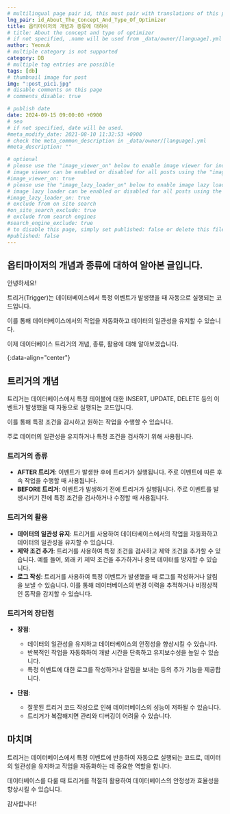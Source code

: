 ```yaml
---
# multilingual page pair id, this must pair with translations of this page. (This name must be unique)
lng_pair: id_About_The_Concept_And_Type_Of_Optimizer
title: 옵티마이저의 개념과 종류에 대하여
# title: About the concept and type of optimizer
# if not specified, .name will be used from _data/owner/[language].yml
author: Yeonuk
# multiple category is not supported
category: DB
# multiple tag entries are possible
tags: [db]
# thumbnail image for post
img: ":post_pic1.jpg"
# disable comments on this page
# comments_disable: true

# publish date
date: 2024-09-15 09:00:00 +0900
# seo
# if not specified, date will be used.
#meta_modify_date: 2021-08-10 11:32:53 +0900
# check the meta_common_description in _data/owner/[language].yml
#meta_description: ""

# optional
# please use the "image_viewer_on" below to enable image viewer for individual pages or posts (_posts/ or [language]/_posts folders).
# image viewer can be enabled or disabled for all posts using the "image_viewer_posts: true" setting in _data/conf/main.yml.
#image_viewer_on: true
# please use the "image_lazy_loader_on" below to enable image lazy loader for individual pages or posts (_posts/ or [language]/_posts folders).
# image lazy loader can be enabled or disabled for all posts using the "image_lazy_loader_posts: true" setting in _data/conf/main.yml.
#image_lazy_loader_on: true
# exclude from on site search
#on_site_search_exclude: true
# exclude from search engines
#search_engine_exclude: true
# to disable this page, simply set published: false or delete this file
#published: false
---
```


<!-- outline-start -->

## 옵티마이저의 개념과 종류에 대하여 알아본 글입니다.

안녕하세요!

트리거(Trigger)는 데이터베이스에서 특정 이벤트가 발생했을 때 자동으로 실행되는 코드입니다.

이를 통해 데이터베이스에서의 작업을 자동화하고 데이터의 일관성을 유지할 수 있습니다.

이제 데이터베이스 트리거의 개념, 종류, 활용에 대해 알아보겠습니다.

{:data-align="center"}

<!-- outline-end -->

## 트리거의 개념

트리거는 데이터베이스에서 특정 테이블에 대한 INSERT, UPDATE, DELETE 등의 이벤트가 발생했을 때 자동으로 실행되는 코드입니다.

이를 통해 특정 조건을 감시하고 원하는 작업을 수행할 수 있습니다.

주로 데이터의 일관성을 유지하거나 특정 조건을 검사하기 위해 사용됩니다.

### 트리거의 종류

- **AFTER 트리거**: 이벤트가 발생한 후에 트리거가 실행됩니다. 주로 이벤트에 따른 후속 작업을 수행할 때 사용됩니다.
- **BEFORE 트리거**: 이벤트가 발생하기 전에 트리거가 실행됩니다. 주로 이벤트를 발생시키기 전에 특정 조건을 검사하거나 수정할 때 사용됩니다.

### 트리거의 활용

- **데이터의 일관성 유지**: 트리거를 사용하여 데이터베이스에서의 작업을 자동화하고 데이터의 일관성을 유지할 수 있습니다.
- **제약 조건 추가**: 트리거를 사용하여 특정 조건을 검사하고 제약 조건을 추가할 수 있습니다. 예를 들어, 외래 키 제약 조건을 추가하거나 중복 데이터를 방지할 수 있습니다.
- **로그 작성**: 트리거를 사용하여 특정 이벤트가 발생했을 때 로그를 작성하거나 알림을 보낼 수 있습니다. 이를 통해 데이터베이스의 변경 이력을 추적하거나 비정상적인 동작을 감지할 수 있습니다.

### 트리거의 장단점

- **장점**:

  - 데이터의 일관성을 유지하고 데이터베이스의 안정성을 향상시킬 수 있습니다.
  - 반복적인 작업을 자동화하여 개발 시간을 단축하고 유지보수성을 높일 수 있습니다.
  - 특정 이벤트에 대한 로그를 작성하거나 알림을 보내는 등의 추가 기능을 제공합니다.

- **단점**:
  - 잘못된 트리거 코드 작성으로 인해 데이터베이스의 성능이 저하될 수 있습니다.
  - 트리거가 복잡해지면 관리와 디버깅이 어려울 수 있습니다.

## 마치며

트리거는 데이터베이스에서 특정 이벤트에 반응하여 자동으로 실행되는 코드로, 데이터의 일관성을 유지하고 작업을 자동화하는 데 중요한 역할을 합니다.

데이터베이스를 다룰 때 트리거를 적절히 활용하여 데이터베이스의 안정성과 효율성을 향상시킬 수 있습니다.

감사합니다!
